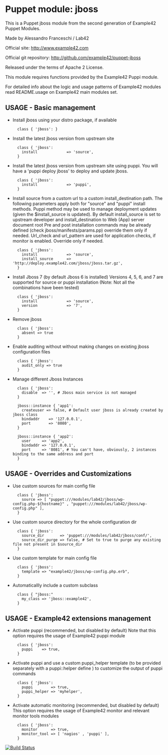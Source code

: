# Puppet module: jboss

This is a Puppet jboss module from the second generation of Example42 Puppet Modules.

Made by Alessandro Franceschi / Lab42

Official site: http://www.example42.com

Official git repository: http://github.com/example42/puppet-jboss

Released under the terms of Apache 2 License.

This module requires functions provided by the Example42 Puppi module.

For detailed info about the logic and usage patterns of Example42 modules read README.usage on Example42 main modules set.

## USAGE - Basic management

* Install jboss using your distro package, if available

        class { 'jboss': }

* Install the latest jboss version from upstream site

        class { 'jboss':
          install             => 'source',
        }

* Install the latest jboss version from upstream site using puppi. 
  You will have a 'puppi deploy jboss' to deploy and update jboss.

        class { 'jboss':
          install             => 'puppi',
        }

* Install source from a custom url to a custom install_destination path.
  The following parameters apply both for "source" and "puppi" install methods.
  Puppi method may be used to manage deployment updates (given the $install_source is updated).
  By default install_source is set to upstream developer and install_destination to Web (App) server document root
  Pre and post installation commands may be already defined (check jboss/manifests/params.pp) override them only if needed.
  Url_check and url_pattern are used for application checks, if monitor is enabled. Override only if needed.

        class { 'jboss':
          install             => 'source',
          install_source      => 'http://deploy.example42.com/jboss/jboss.tar.gz',
        }

* Install Jboss 7 (by default Jboss 6 is installed)
  Versions 4, 5, 6, and 7 are supported for source or puppi installation
  (Note: Not all the combinations have been tested)

        class { 'jboss':
          install             => 'source',
          version             => '7',
        }

* Remove jboss

        class { 'jboss':
          absent => true
        }

* Enable auditing without without making changes on existing jboss configuration files

        class { 'jboss':
          audit_only => true
        }

* Manage different Jboss Instances

        class { 'jboss':
          disable  => '', # Jboss main service is not managed
        }

        jboss::instance { 'app1':
          createuser => false, # Default user jboss is already created by jboss class
          bindaddr    => '127.0.0.1',
          port        => '8080',
        }

        jboss::instance { 'app2':
          user     => 'app2',
          bindaddr => '127.0.0.1',
          port     => '8081', # You can't have, obviously, 2 instances binding to the same address and port
        }


## USAGE - Overrides and Customizations
* Use custom sources for main config file

        class { 'jboss':
          source => [ "puppet:///modules/lab42/jboss/wp-config.php-${hostname}" , "puppet:///modules/lab42/jboss/wp-config.php" ],
        }


* Use custom source directory for the whole configuration dir

        class { 'jboss':
          source_dir       => 'puppet:///modules/lab42/jboss/conf/',
          source_dir_purge => false, # Set to true to purge any existing file not present in $source_dir
        }

* Use custom template for main config file

        class { 'jboss':
          template => "example42/jboss/wp-config.php.erb",
        }

* Automaticallly include a custom subclass

        class { "jboss:"
          my_class => 'jboss::example42',
        }


## USAGE - Example42 extensions management 
* Activate puppi (recommended, but disabled by default)
  Note that this option requires the usage of Example42 puppi module

        class { 'jboss': 
          puppi    => true,
        }

* Activate puppi and use a custom puppi_helper template (to be provided separately with
  a puppi::helper define ) to customize the output of puppi commands 

        class { 'jboss':
          puppi        => true,
          puppi_helper => 'myhelper', 
        }

* Activate automatic monitoring (recommended, but disabled by default)
  This option requires the usage of Example42 monitor and relevant monitor tools modules

        class { 'jboss':
          monitor      => true,
          monitor_tool => [ 'nagios' , 'puppi' ],
        }


[![Build Status](https://travis-ci.org/example42/puppet-jboss.png?branch=master)](https://travis-ci.org/example42/puppet-jboss)
